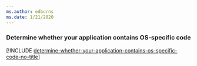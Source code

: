 ```yaml
---
ms.author: edburns
ms.date: 1/21/2020
---
```


### Determine whether your application contains OS-specific code

[!INCLUDE [determine-whether-your-application-contains-os-specific-code-no-title](determine-whether-your-application-contains-os-specific-code-no-title.md)]
